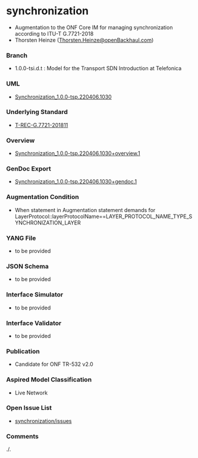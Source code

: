 # synchronization
- Augmentation to the ONF Core IM for managing synchronization according to ITU-T G.7721-2018
- Thorsten Heinze (Thorsten.Heinze@openBackhaul.com)

### Branch
- 1.0.0-tsi.d.t : Model for the Transport SDN Introduction at Telefonica

### UML
- [Synchronization_1.0.0-tsp.220406.1030](./Synchronization_1.0.0-tsp.220406.1030.zip)

### Underlying Standard
- [T-REC-G.7721-201811](./T-REC-G.7721-201811.pdf)

### Overview 
- [Synchronization_1.0.0-tsp.220406.1030+overview.1](./Synchronization_1.0.0-tsp.220406.1030+overview.1.png)

### GenDoc Export
- [Synchronization_1.0.0-tsp.220406.1030+gendoc.1](./Synchronization_1.0.0-tsp.220406.1030+gendoc.1.doc)

### Augmentation Condition
- When statement in Augmentation statement demands for LayerProtocol::layerProtocolName==LAYER_PROTOCOL_NAME_TYPE_SYNCHRONIZATION_LAYER

### YANG File
- to be provided

### JSON Schema
- to be provided

### Interface Simulator
- to be provided

### Interface Validator
- to be provided

### Publication
- Candidate for ONF TR-532 v2.0

### Aspired Model Classification
- Live Network

### Open Issue List
- [synchronization/issues](../../issues)

### Comments
./.

